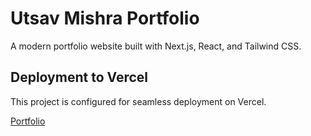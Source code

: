 # Utsav Mishra Portfolio

A modern portfolio website built with Next.js, React, and Tailwind CSS.

## Deployment to Vercel

This project is configured for seamless deployment on Vercel.

 [Portfolio](https://portfolio-3-blue-delta.vercel.app/)
